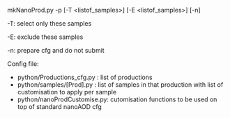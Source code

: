 

mkNanoProd.py -p <Prod> [-T <listof_samples>] [-E <listof_samples>] [-n]

-T: select only these samples

-E: exclude these samples  

-n: prepare cfg and do not submit

Config file:

 * python/Productions_cfg.py  : list of productions
 * python/samples/[Prod].py   : list of samples in that production with list of customisation to apply per sample
 * python/nanoProdCustomise.py: cutomisation functions to be used on top of standard nanoAOD cfg 
